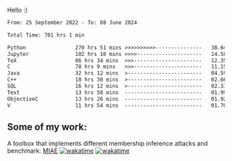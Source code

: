 Hello :)


<!--START_SECTION:waka-->

```txt
From: 25 September 2022 - To: 08 June 2024

Total Time: 701 hrs 1 min

Python                270 hrs 51 mins >>>>>>>>>>---------------   38.64 %
Jupyter               102 hrs 10 mins >>>>---------------------   14.58 %
TeX                   86 hrs 34 mins  >>>----------------------   12.35 %
C                     78 hrs 9 mins   >>>----------------------   11.15 %
Java                  32 hrs 12 mins  >------------------------   04.59 %
C++                   18 hrs 38 mins  >------------------------   02.66 %
SQL                   16 hrs 12 mins  >------------------------   02.31 %
Text                  13 hrs 58 mins  -------------------------   01.99 %
ObjectiveC            13 hrs 26 mins  -------------------------   01.92 %
V                     11 hrs 54 mins  -------------------------   01.70 %
```

<!--END_SECTION:waka-->

## Some of my work: 

A toolbox that implements different membership inference attacks and benchmark: [MIAE](https://github.com/RPI-DSPlab) [![wakatime](https://wakatime.com/badge/user/18ac89f5-baf8-49e6-a5ee-d9272435ce3a/project/3e6541fd-578f-4d9d-9080-f2a42b2d10e1.svg)](https://wakatime.com/badge/user/18ac89f5-baf8-49e6-a5ee-d9272435ce3a/project/3e6541fd-578f-4d9d-9080-f2a42b2d10e1) [![wakatime](https://wakatime.com/badge/user/18ac89f5-baf8-49e6-a5ee-d9272435ce3a/project/5d5826e9-c6d6-4d86-8b00-0d1608c5f167.svg)](https://wakatime.com/badge/user/18ac89f5-baf8-49e6-a5ee-d9272435ce3a/project/5d5826e9-c6d6-4d86-8b00-0d1608c5f167)
